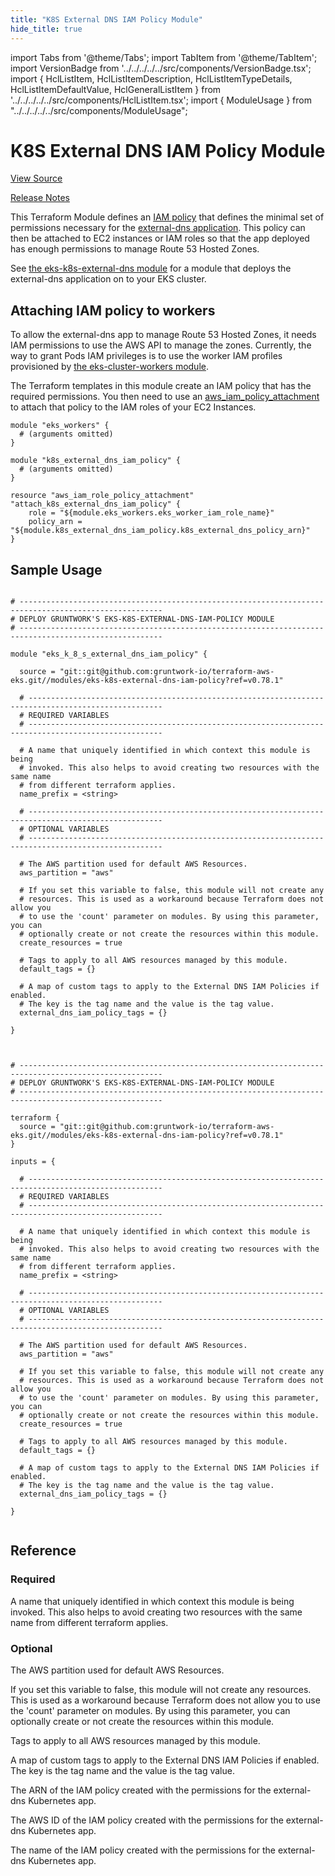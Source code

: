 ```yaml
---
title: "K8S External DNS IAM Policy Module"
hide_title: true
---
```


import Tabs from '@theme/Tabs';
import TabItem from '@theme/TabItem';
import VersionBadge from '../../../../../src/components/VersionBadge.tsx';
import { HclListItem, HclListItemDescription, HclListItemTypeDetails, HclListItemDefaultValue, HclGeneralListItem } from '../../../../../src/components/HclListItem.tsx';
import { ModuleUsage } from "../../../../../src/components/ModuleUsage";

<VersionBadge repoTitle="Amazon EKS" version="0.78.1" lastModifiedVersion="0.72.1"/>

# K8S External DNS IAM Policy Module

<a href="https://github.com/gruntwork-io/terraform-aws-eks/tree/v0.78.1/modules/eks-k8s-external-dns-iam-policy" className="link-button" title="View the source code for this module in GitHub.">View Source</a>

<a href="https://github.com/gruntwork-io/terraform-aws-eks/releases/tag/v0.72.1" className="link-button" title="Release notes for only versions which impacted this module.">Release Notes</a>

This Terraform Module defines an [IAM
policy](http://docs.aws.amazon.com/AmazonCloudWatch/latest/DeveloperGuide/QuickStartEC2Instance.html#d0e22325) that
defines the minimal set of permissions necessary for the [external-dns
application](https://github.com/kubernetes-incubator/external-dns). This policy can then be attached to EC2
instances or IAM roles so that the app deployed has enough permissions to manage Route 53 Hosted Zones.

See [the eks-k8s-external-dns module](https://github.com/gruntwork-io/terraform-aws-eks/tree/v0.78.1/modules/eks-k8s-external-dns) for a module that deploys the external-dns
application on to your EKS cluster.

## Attaching IAM policy to workers

To allow the external-dns app to manage Route 53 Hosted Zones, it needs IAM permissions to use the AWS API to manage the
zones. Currently, the way to grant Pods IAM privileges is to use the worker IAM profiles provisioned by [the
eks-cluster-workers module](https://github.com/gruntwork-io/terraform-aws-eks/tree/v0.78.1/modules/eks-cluster-workers/README.md#how-do-you-add-additional-iam-policies).

The Terraform templates in this module create an IAM policy that has the required permissions. You then need to use an
[aws_iam_policy_attachment](https://www.terraform.io/docs/providers/aws/r/iam_policy_attachment.html) to attach that
policy to the IAM roles of your EC2 Instances.

```hcl
module "eks_workers" {
  # (arguments omitted)
}

module "k8s_external_dns_iam_policy" {
  # (arguments omitted)
}

resource "aws_iam_role_policy_attachment" "attach_k8s_external_dns_iam_policy" {
    role = "${module.eks_workers.eks_worker_iam_role_name}"
    policy_arn = "${module.k8s_external_dns_iam_policy.k8s_external_dns_policy_arn}"
}
```

## Sample Usage

<Tabs>
<TabItem value="terraform" label="Terraform" default>

```hcl title="main.tf"

# ------------------------------------------------------------------------------------------------------
# DEPLOY GRUNTWORK'S EKS-K8S-EXTERNAL-DNS-IAM-POLICY MODULE
# ------------------------------------------------------------------------------------------------------

module "eks_k_8_s_external_dns_iam_policy" {

  source = "git::git@github.com:gruntwork-io/terraform-aws-eks.git//modules/eks-k8s-external-dns-iam-policy?ref=v0.78.1"

  # ----------------------------------------------------------------------------------------------------
  # REQUIRED VARIABLES
  # ----------------------------------------------------------------------------------------------------

  # A name that uniquely identified in which context this module is being
  # invoked. This also helps to avoid creating two resources with the same name
  # from different terraform applies.
  name_prefix = <string>

  # ----------------------------------------------------------------------------------------------------
  # OPTIONAL VARIABLES
  # ----------------------------------------------------------------------------------------------------

  # The AWS partition used for default AWS Resources.
  aws_partition = "aws"

  # If you set this variable to false, this module will not create any
  # resources. This is used as a workaround because Terraform does not allow you
  # to use the 'count' parameter on modules. By using this parameter, you can
  # optionally create or not create the resources within this module.
  create_resources = true

  # Tags to apply to all AWS resources managed by this module.
  default_tags = {}

  # A map of custom tags to apply to the External DNS IAM Policies if enabled.
  # The key is the tag name and the value is the tag value.
  external_dns_iam_policy_tags = {}

}


```

</TabItem>
<TabItem value="terragrunt" label="Terragrunt" default>

```hcl title="terragrunt.hcl"

# ------------------------------------------------------------------------------------------------------
# DEPLOY GRUNTWORK'S EKS-K8S-EXTERNAL-DNS-IAM-POLICY MODULE
# ------------------------------------------------------------------------------------------------------

terraform {
  source = "git::git@github.com:gruntwork-io/terraform-aws-eks.git//modules/eks-k8s-external-dns-iam-policy?ref=v0.78.1"
}

inputs = {

  # ----------------------------------------------------------------------------------------------------
  # REQUIRED VARIABLES
  # ----------------------------------------------------------------------------------------------------

  # A name that uniquely identified in which context this module is being
  # invoked. This also helps to avoid creating two resources with the same name
  # from different terraform applies.
  name_prefix = <string>

  # ----------------------------------------------------------------------------------------------------
  # OPTIONAL VARIABLES
  # ----------------------------------------------------------------------------------------------------

  # The AWS partition used for default AWS Resources.
  aws_partition = "aws"

  # If you set this variable to false, this module will not create any
  # resources. This is used as a workaround because Terraform does not allow you
  # to use the 'count' parameter on modules. By using this parameter, you can
  # optionally create or not create the resources within this module.
  create_resources = true

  # Tags to apply to all AWS resources managed by this module.
  default_tags = {}

  # A map of custom tags to apply to the External DNS IAM Policies if enabled.
  # The key is the tag name and the value is the tag value.
  external_dns_iam_policy_tags = {}

}


```

</TabItem>
</Tabs>




## Reference

<Tabs>
<TabItem value="inputs" label="Inputs" default>

### Required

<HclListItem name="name_prefix" requirement="required" type="string">
<HclListItemDescription>

A name that uniquely identified in which context this module is being invoked. This also helps to avoid creating two resources with the same name from different terraform applies.

</HclListItemDescription>
</HclListItem>

### Optional

<HclListItem name="aws_partition" requirement="optional" type="string">
<HclListItemDescription>

The AWS partition used for default AWS Resources.

</HclListItemDescription>
<HclListItemDefaultValue defaultValue="&quot;aws&quot;"/>
</HclListItem>

<HclListItem name="create_resources" requirement="optional" type="bool">
<HclListItemDescription>

If you set this variable to false, this module will not create any resources. This is used as a workaround because Terraform does not allow you to use the 'count' parameter on modules. By using this parameter, you can optionally create or not create the resources within this module.

</HclListItemDescription>
<HclListItemDefaultValue defaultValue="true"/>
</HclListItem>

<HclListItem name="default_tags" requirement="optional" type="map(string)">
<HclListItemDescription>

Tags to apply to all AWS resources managed by this module.

</HclListItemDescription>
<HclListItemDefaultValue defaultValue="{}"/>
</HclListItem>

<HclListItem name="external_dns_iam_policy_tags" requirement="optional" type="map(string)">
<HclListItemDescription>

A map of custom tags to apply to the External DNS IAM Policies if enabled. The key is the tag name and the value is the tag value.

</HclListItemDescription>
<HclListItemDefaultValue defaultValue="{}"/>
</HclListItem>

</TabItem>
<TabItem value="outputs" label="Outputs">

<HclListItem name="k8s_external_dns_policy_arn">
<HclListItemDescription>

The ARN of the IAM policy created with the permissions for the external-dns Kubernetes app.

</HclListItemDescription>
</HclListItem>

<HclListItem name="k8s_external_dns_policy_id">
<HclListItemDescription>

The AWS ID of the IAM policy created with the permissions for the external-dns Kubernetes app.

</HclListItemDescription>
</HclListItem>

<HclListItem name="k8s_external_dns_policy_name">
<HclListItemDescription>

The name of the IAM policy created with the permissions for the external-dns Kubernetes app.

</HclListItemDescription>
</HclListItem>

</TabItem>
</Tabs>

<!-- ##DOCS-SOURCER-START
{
  "originalSources": [
    "https://github.com/gruntwork-io/terraform-aws-eks/tree/v0.78.1/modules/eks-k8s-external-dns-iam-policy/readme.md",
    "https://github.com/gruntwork-io/terraform-aws-eks/tree/v0.78.1/modules/eks-k8s-external-dns-iam-policy/variables.tf",
    "https://github.com/gruntwork-io/terraform-aws-eks/tree/v0.78.1/modules/eks-k8s-external-dns-iam-policy/outputs.tf"
  ],
  "sourcePlugin": "module-catalog-api",
  "hash": "c8f586a37a08fe33d94f1ea05ae63dfb"
}
##DOCS-SOURCER-END -->
